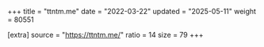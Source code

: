 +++
title = "ttntm.me"
date = "2022-03-22"
updated = "2025-05-11"
weight = 80551

[extra]
source = "https://ttntm.me/"
ratio = 14
size = 79
+++
